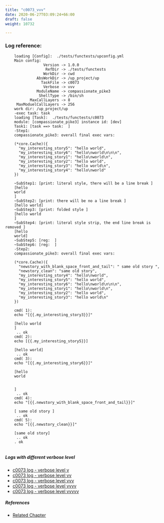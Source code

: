 ```yaml
---
title: "c0073_vvv"
date: 2020-06-27T03:09:24+66:00
draft: false
weight: 10732

---
```


### Log reference: <no value>

```
    loading [Config]:  ./tests/functests/upconfig.yml
    Main config:
                 Version -> 1.0.0
                  RefDir -> ./tests/functests
                 WorkDir -> cwd
              AbsWorkDir -> /up_project/up
                TaskFile -> c0073
                 Verbose -> vvv
              ModuleName -> compassionate_pike3
               ShellType -> /bin/sh
           MaxCallLayers -> 8
     MaxModuelCallLayers -> 256
    work dir: /up_project/up
    -exec task: task
    loading [Task]:  ./tests/functests/c0073
    module: [compassionate_pike3] instance id: [dev]
    Task1: [task ==> task:  ]
    -Step1:
    compassionate_pike3: overall final exec vars:
    
    (*core.Cache)({
      "my_interesting_story5": "hello world",
      "my_interesting_story6": "hello\nworld\n\n\n",
      "my_interesting_story1": "hello\nworld\n",
      "my_interesting_story2": "hello world",
      "my_interesting_story3": "hello world\n",
      "my_interesting_story4": "hello\nworld"
    })
    
    ~SubStep1: [print: literal style, there will be a line break ]
    [hello
    world
    ]
    ~SubStep2: [print: there will be no a line break ]
    [hello world]
    ~SubStep3: [print: folded style ]
    [hello world
    ]
    ~SubStep4: [print: literal style strip, the end line break is removed ]
    [hello
    world]
    ~SubStep5: [reg:  ]
    ~SubStep6: [reg:  ]
    -Step2:
    compassionate_pike3: overall final exec vars:
    
    (*core.Cache)({
      "newstory_with_blank_space_front_and_tail": " same old story ",
      "newstory_clean": "same old story",
      "my_interesting_story4": "hello\nworld",
      "my_interesting_story5": "hello world",
      "my_interesting_story6": "hello\nworld\n\n\n",
      "my_interesting_story1": "hello\nworld\n",
      "my_interesting_story2": "hello world",
      "my_interesting_story3": "hello world\n"
    })
    
    cmd( 1):
    echo "[{{.my_interesting_story3}}]"
    
    [hello world
    ]
     .. ok
    cmd( 2):
    echo [{{.my_interesting_story5}}]
    
    [hello world]
     .. ok
    cmd( 3):
    echo "[{{.my_interesting_story6}}]"
    
    [hello
    world
    
    
    ]
     .. ok
    cmd( 4):
    echo "[{{.newstory_with_blank_space_front_and_tail}}]"
    
    [ same old story ]
     .. ok
    cmd( 5):
    echo "[{{.newstory_clean}}]"
    
    [same old story]
     .. ok
    . ok
    
```

##### Logs with different verbose level
* [c0073 log - verbose level v](../../logs/c0073_v)
* [c0073 log - verbose level vv](../../logs/c0073_vv)
* [c0073 log - verbose level vvv](../../logs/c0073_vvv)
* [c0073 log - verbose level vvvv](../../logs/c0073_vvvv)
* [c0073 log - verbose level vvvvv](../../logs/c0073_vvvvv)

##### References
* [Related Chapter](../../syntax/c0073)
